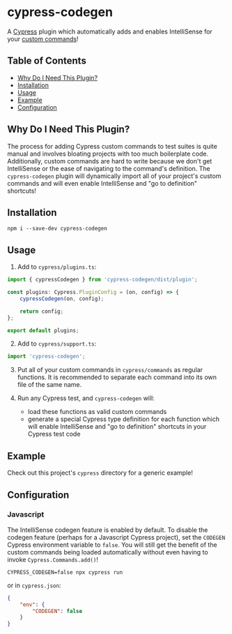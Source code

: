 # cypress-codegen

A [Cypress](https://www.cypress.io/) plugin which automatically adds and enables IntelliSense for your [custom commands](https://docs.cypress.io/api/cypress-api/custom-commands)!

## Table of Contents

-   [Why Do I Need This Plugin?](#why-do-i-need-this-plugin)
-   [Installation](#installation)
-   [Usage](#usage)
-   [Example](#example)
-   [Configuration](#configuration)

## Why Do I Need This Plugin?

The process for adding Cypress custom commands to test suites is quite manual and involves bloating projects with too much boilerplate code.
Additionally, custom commands are hard to write because we don't get IntelliSense or the ease of navigating to the command's definition.
The `cypress-codegen` plugin will dynamically import all of your project's custom commands and will even enable IntelliSense and "go to definition" shortcuts!

## Installation

```shell
npm i --save-dev cypress-codegen
```

## Usage

1. Add to `cypress/plugins.ts`:

```ts
import { cypressCodegen } from 'cypress-codegen/dist/plugin';

const plugins: Cypress.PluginConfig = (on, config) => {
    cypressCodegen(on, config);

    return config;
};

export default plugins;
```

2. Add to `cypress/support.ts`:

```ts
import 'cypress-codegen';
```

3. Put all of your custom commands in `cypress/commands` as regular functions. It is recommended to separate each command into its own file of the same name.

4. Run any Cypress test, and `cypress-codegen` will:
    - load these functions as valid custom commands
    - generate a special Cypress type definition for each function which will enable IntelliSense and "go to definition" shortcuts in your Cypress test code

## Example

Check out this project's `cypress` directory for a generic example!

## Configuration

### Javascript

The IntelliSense codegen feature is enabled by default.
To disable the codegen feature (perhaps for a Javascript Cypress project), set the `CODEGEN` Cypress environment variable to `false`.
You will still get the benefit of the custom commands being loaded automatically without even having to invoke `Cypress.Commands.add()`!

```shell
CYPRESS_CODEGEN=false npx cypress run
```

or in `cypress.json`:

```json
{
    "env": {
        "CODEGEN": false
    }
}
```
